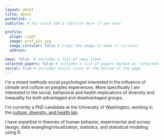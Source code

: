 ```yaml
---
layout: about
title: about
permalink: /
subtitle: # You could add a subtitle here if you want 

profile:
  align: right
  image: prof_pic.jpg
  image_circular: false # crops the image to make it circular
  address:

news: false  # includes a list of news items
selected_papers: false # includes a list of papers marked as "selected={true}"
social: true # includes social icons at the bottom of the page
---
```


I'm a mixed methods social psychologist interested in the influence of climate and culture on peoples experiences. More specifically I am interested in the social, behavioral and health implications of diversity and inequality for both advantaged and disadvantaged groups.

I'm currently a PhD candidate at the University of Washington, working in the [culture, diversity, and health lab](https://depts.washington.edu/cdhlab/).

I have expertise in theories of human behavior, experimental and survey design, data wrangling/visualization, statistics, and statistical modeling using R.

